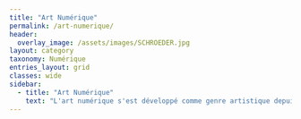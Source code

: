 ```yaml
---
title: "Art Numérique"
permalink: /art-numerique/
header:
  overlay_image: /assets/images/SCHROEDER.jpg
layout: category
taxonomy: Numérique
entries_layout: grid
classes: wide
sidebar:
  - title: "Art Numérique"
    text: "L'art numérique s'est développé comme genre artistique depuis le début des années 1960. Porté par la puissance de calcul de l'ordinateur et le développement d'interfaces électroniques autorisant une interaction entre le sujet humain et le programme, ces créations explorent la « réalité virtuelle », la « réalité augmentée », « l’art génératif », « l’art interactif », « l'intelligence artificielle ». "
---
```

